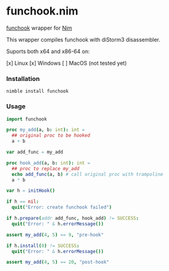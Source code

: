 # funchook.nim
[funchook](https://github.com/kubo/funchook) wrapper for [Nim](https://nim-lang.org)

This wrapper compiles funchook with diStorm3 disassembler.

Suports both x64 and x86-64 on:

[x] Linux
[x] Windows
[ ] MacOS (not tested yet)

### Installation
```shell
nimble install funchook
```

### Usage

```nim
import funchook

proc my_add(a, b: int): int =
  ## original proc to be hooked
  a + b

var add_func = my_add

proc hook_add(a, b: int): int =
  ## proc to replace my_add
  echo add_func(a, b) # call original proc with trampoline
  a * b

var h = initHook()

if h == nil:
  quit("Error: create funchook failed")

if h.prepare(addr add_func, hook_add) != SUCCESS:
  quit("Error: " & h.errorMessage())

assert my_add(4, 5) == 9, "pre-hook"

if h.install(0) != SUCCESS:
  quit("Error: " & h.errorMessage())

assert my_add(4, 5) == 20, "post-hook"
```
